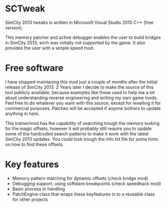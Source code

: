 # SCTweak
SimCity 2013 tweaks is written in Microsoft Visual Studio 2010 C++ (free version).

This memory patcher and active debugger enables the user to build bridges in SimCity 2013, wich was initially not supported by the game.
It also provides the user with a simple speed mod.

# Free software
I have stopped maintaning this mod just a couple of months after the initial release of SimCity 2013.
2 Years later I decide to make the source of this tool publicly available, because examples like these used to help me a lot about understanding reverse engineering and writing my own game mods. Feel free to do whatever you want with this source, except for reselling it for commercial purposes. Patches will be accepted if anyone bothers to update anything in here.

This trainer/mod has the capability of searching trough the memory looking for the magic offsets, however it will probably still require you to update some of the hardcoded search patterns to make it work with the latest SimCity 2013 updates. You could look trough the info.txt file for some hints on how to find these offsets.

# Key features
 - Memory pattern matching for dynamic offsets (check bridge mod)
 - Debugging support, using software breakpoints (check speedhack mod)
 - Basic process io handling
 - PatchEngine class that wraps these keyfeatures in to a reusable class for other projects
